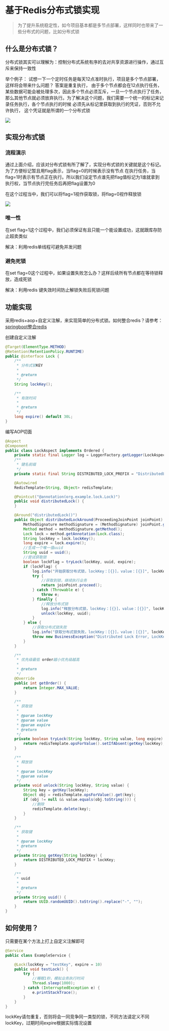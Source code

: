 # 基于Redis分布式锁实现
> 为了提升系统稳定性，如今项目基本都是多节点部署，这样同时也带来了一些分布式的问题，比如分布式锁

## 什么是分布式锁？
分布式锁其实可以理解为：控制分布式系统有序的去对共享资源进行操作，通过互斥来保持一致性

举个例子： 试想一下一个定时任务是每天12点准时执行，项目是多个节点部署，这样将会带来什么问题？ 答案是重复执行，
由于多个节点都会在12点执行任务，某些数据可能会被处理多次，因此多个节点必须互斥，一旦一个节点执行了任务，
那么其他节点就必须放弃执行。为了解决这个问题，我们需要一个统一的标记来记录任务执行，各个节点执行的时候
必须先从标记里获取到执行的凭证，否则不允许执行， 这个凭证就是所谓的一个分布式锁

![](../assets/img/springboot-redis-distributed-lock-example-1.png)

## 实现分布式锁
### 流程演示
通过上面介绍，应该对分布式锁有所了解了，实现分布式锁的关键就是这个标记。为了方便标记暂且用flag表示，当flag=0的时候表示没有节点
在执行任务，当flag=1时表示有节点正在执行。所以我们设定节点谁先把flag值标记为1谁就拿到执行权，当节点执行完任务后再把flag设置为0

在这个过程当中，我们可以将flag=1视作获取锁，将flag=0视作释放锁

![](../assets/img/springboot-redis-distributed-lock-example-2.png)

### 唯一性
在set flag=1这个过程中，我们必须保证有且只能一个能设置成功，这就跟库存防止超卖类似

解决：利用redis单线程可避免并发问题

### 避免死锁
在set flag=0这个过程中，如果设置失败怎么办？这样后续所有节点都在等待锁释放，造成死锁

解决：利用redis 键失效时间防止解锁失败后死锁问题

## 功能实现
采用redis+aop+自定义注解，来实现简单的分布式锁。如何整合redis？请参考：[springboot整合redis](../springboot-redis-example) 

创建自定义注解
```java
@Target(ElementType.METHOD)
@Retention(RetentionPolicy.RUNTIME)
public @interface Lock {
    /**
     * 分布式锁KEY
     *
     * @return
     */
    String lockKey();

    /**
     * 有效时间
     *
     * @return
     */
    long expire() default 30L;
}
```
编写AOP切面
```java
@Aspect
@Component
public class LockAspect implements Ordered {
    private static final Logger log = LoggerFactory.getLogger(LockAspect.class);
    /**
     * 键名前缀
     */
    private static final String DISTRIBUTED_LOCK_PREFIX = "DistributedLock:";

    @Autowired
    RedisTemplate<String, Object> redisTemplate;

    @Pointcut("@annotation(org.example.lock.Lock)")
    public void distributedLock() {
    }

    @Around("distributedLock()")
    public Object distributedLockAround(ProceedingJoinPoint joinPoint) throws Throwable {
        MethodSignature methodSignature = (MethodSignature) joinPoint.getSignature();
        Method method = methodSignature.getMethod();
        Lock lock = method.getAnnotation(Lock.class);
        String lockKey = lock.lockKey();
        long expire = lock.expire();
        //生成一个唯一值uuid
        String uuid = uuid();
        //尝试获取锁
        boolean lockFlag = tryLock(lockKey, uuid, expire);
        if (lockFlag) {
            log.info("开始获取分布式锁，lockKey：[{}]，value：[{}]", lockKey, uuid);
            try {
                //获取到锁，继续执行业务
                return joinPoint.proceed();
            } catch (Throwable e) {
                throw e;
            } finally {
                //释放分布式锁
                log.info("释放分布式锁，lockKey：[{}]，value：[{}]", lockKey, uuid);
                unlock(lockKey, uuid);
            }
        } else {
            //获取分布式锁失败
            log.info("获取分布式锁失败，lockKey：[{}]，value：[{}]", lockKey, uuid);
            throw new BusinessException("Distributed Lock Error, LockKey is [" + lockKey + "]");
        }
    }

    /**
     * 优先级最低 order越小优先级越高
     *
     * @return
     */
    @Override
    public int getOrder() {
        return Integer.MAX_VALUE;
    }

    /**
     * 获取锁
     *
     * @param lockKey
     * @param value
     * @param expire
     * @return
     */
    private boolean tryLock(String lockKey, String value, long expire) {
        return redisTemplate.opsForValue().setIfAbsent(getKey(lockKey), value, expire, TimeUnit.SECONDS);
    }

    /**
     * 释放锁
     *
     * @param lockKey
     * @param value
     */
    private void unlock(String lockKey, String value) {
        String key = getKey(lockKey);
        Object obj = redisTemplate.opsForValue().get(key);
        if (obj != null && value.equals(obj.toString())) {
            //删除
            redisTemplate.delete(key);
        }
    }

    /**
     * 获取键
     *
     * @param lockKey
     * @return
     */
    private String getKey(String lockKey) {
        return DISTRIBUTED_LOCK_PREFIX + lockKey;
    }

    /**
     * uuid
     *
     * @return
     */
    private String uuid() {
        return UUID.randomUUID().toString().replace("-", "");
    }
}
```
## 如何使用？
只需要在某个方法上打上自定义注解即可
```java
@Service
public class ExampleService {

    @Lock(lockKey = "testKey", expire = 10)
    public void testLock() {
        try {
            //睡眠1秒，模拟业务执行时间
            Thread.sleep(1000);
        } catch (InterruptedException e) {
            e.printStackTrace();
        }
    }
}
```
lockKey请勿重复，否则将会一同竞争同一类型的锁，不同方法请定义不同lockKey，过期时间expire根据实际情况设置
